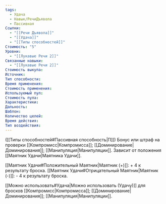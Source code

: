 ```yaml
---
tags:
  - Удача
  - Навык/РечиДъявола
  - Пассивная
Ссылки:
  - "[[Речи Дъявола]]"
  - "[[Удача]]"
  - "[[Типы способностей]]"
Стоимость: "5"
Уровни:
  - "[[Лукавые Речи 2]]"
Связанные навыки:
  - "[[Лукавые Речи 2]]"
Стоимость выкупа:
Источник:
Тип способности:
Время применения:
Стоимость применения:
Используемый пул:
Стоимость пула:
Характеристики:
Дальность:
Шаблон:
Количество целей:
Время действия:
Тип воздействия:
---
```

([[Типы способностей#Пассивная способность|П]]) Бонус или штраф на проверки [[Компромисс|Компромисса]]; [[Доминирование|Доминирования]]; [[Манипуляция|Манипуляции]].  Зависит от положения [[Маятник Удачи|Маятника Удачи]].

[[Маятник Удачи#Положительный Маятник|Маятник (+)]]: + 4 к результату броска.
[[Маятник Удачи#Отрицательный Маятник|Маятник (-)]]: - 4 к результату броска.

[[Можно использовать#Удача|Можно использовать (Удачу)]] для бросков [[Компромисс|Компромисса]]; [[Доминирование|Доминирования]]; [[Манипуляция|Манипуляции]]. 